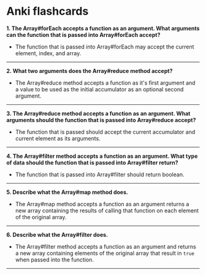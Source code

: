 # **Anki flashcards**

**1. The Array#forEach accepts a function as an argument. What arguments can the function that is passed into Array#forEach accept?**

- The function that is passed into Array#forEach may accept the current element, index, and array.

---

**2. What two arguments does the Array#reduce method accept?**

- The Array#reduce method accepts a function as it's first argument and a value to be used as the initial accumulator as an optional second argument.

---

**3. The Array#reduce method accepts a function as an argument. What arguments should the function that is passed into Array#reduce accept?**

- The function that is passed should accept the current accumulator and current element as its arguments.

---

**4. The Array#filter method accepts a function as an argument. What type of data should the function that is passed into Array#filter return?**

- The function that is passed into Array#filter should return boolean.

---

**5. Describe what the Array#map method does.**

- The Array#map method accepts a function as an argument returns a new array containing the results of calling that function on each element of the original array.

---

**6. Describe what the Array#filter does.**

- The Array#filter method accepts a function as an argument and returns a new array containing elements of the original array that result in `true` when passed into the function.

---
